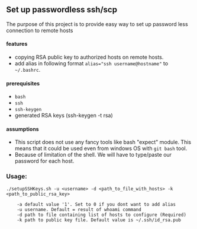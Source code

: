 ## Set up passwordless ssh/scp

The purpose of this project is to provide easy way to set up password less connection to remote hosts

#### features
* copying RSA public key to authorized hosts on remote hosts.
* add alias in following format `alias="ssh username@hostname"` to `~/.bashrc`.

#### prerequisites
* `bash`
* `ssh`
* `ssh-keygen`
* generated RSA keys (ssh-keygen -t rsa)

#### assumptions
* This script does not use any fancy tools like bash "expect" module. This means that it could be used even from windows OS with  `git bash` tool.
* Because of limitation of the shell. We will have to type/paste our password for each host.

### Usage:

   `./setupSSHKeys.sh -u <username> -d <path_to_file_with_hosts> -k <path_to_public_rsa_key>`

        -a default value '1'. Set to 0 if you dont want to add alias
        -u username. Default = result of whoami command
        -d path to file containing list of hosts to configure (Required)
        -k path to public key file. Default value is ~/.ssh/id_rsa.pub
